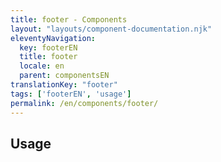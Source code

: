 ```yaml
---
title: footer - Components
layout: "layouts/component-documentation.njk"
eleventyNavigation:
  key: footerEN
  title: footer
  locale: en
  parent: componentsEN
translationKey: "footer"
tags: ['footerEN', 'usage']
permalink: /en/components/footer/
---
```


## Usage